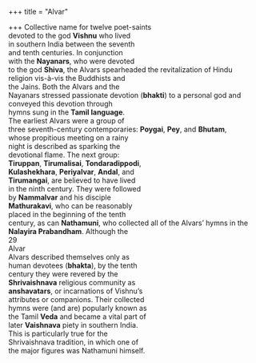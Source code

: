 +++
title = "Alvar"

+++
Collective name for twelve poet-saints  
devoted to the god **Vishnu** who lived  
in southern India between the seventh  
and tenth centuries. In conjunction  
with the **Nayanars**, who were devoted  
to the god **Shiva**, the Alvars spearheaded the revitalization of Hindu  
religion vis-à-vis the Buddhists and  
the Jains. Both the Alvars and the  
Nayanars stressed passionate devotion (**bhakti**) to a personal god and  
conveyed this devotion through  
hymns sung in the **Tamil language**.  
The earliest Alvars were a group of  
three seventh-century contemporaries: **Poygai**, **Pey**, and **Bhutam**,  
whose propitious meeting on a rainy  
night is described as sparking the  
devotional flame. The next group:  
**Tiruppan**, **Tirumalisai**, **Tondaradippodi**,  
**Kulashekhara**, **Periyalvar**, **Andal**, and  
**Tirumangai**, are believed to have lived  
in the ninth century. They were followed  
by **Nammalvar** and his disciple  
**Mathurakavi**, who can be reasonably  
placed in the beginning of the tenth  
century, as can **Nathamuni**, who collected all of the Alvars’ hymns in the  
**Nalayira Prabandham**. Although the  
29  
Alvar  
Alvars described themselves only as  
human devotees (**bhakta**), by the tenth  
century they were revered by the  
**Shrivaishnava** religious community as  
**anshavatars**, or incarnations of Vishnu’s  
attributes or companions. Their collected  
hymns were (and are) popularly known as  
the Tamil **Veda** and became a vital part of  
later **Vaishnava** piety in southern India.  
This is particularly true for the  
Shrivaishnava tradition, in which one of  
the major figures was Nathamuni himself.